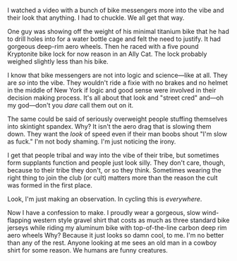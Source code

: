 I watched a video with a bunch of bike messengers more into the vibe and their look that anything. I had to chuckle. We all get that way.

One guy was showing off the weight of his minimal titanium bike that he had to drill holes into for a water bottle cage and felt the need to justify. It had gorgeous deep-rim aero wheels. Then he raced with a five pound Kryptonite bike lock for now reason in an Ally Cat. The lock probably weighed slightly less than his bike.

I know that bike messengers are not into logic and science—like at all. They are _so_ into the vibe. They wouldn't ride a fixie with no brakes and no helmet in the middle of New York if logic and good sense were involved in their decision making process. It's all about that look and "street cred" and—oh my god—don't you _dare_ call them out on it.

The same could be said of seriously overweight people stuffing themselves into skintight spandex. Why? It isn't the aero drag that is slowing them down. They want the _look_ of speed even if their man boobs shout "I'm slow as fuck." I'm not body shaming. I'm just noticing the irony.

I get that people tribal and way into the vibe of their tribe, but sometimes form supplants function and people just look silly. They don't care, though, because to their tribe they don't, or so they think. Sometimes wearing the right thing to join the club (or cult) matters more than the reason the cult was formed in the first place.

Look, I'm just making an observation.  In cycling this is _everywhere_.

Now I have a confession to make. I proudly wear a gorgeous, slow wind-flapping western style gravel shirt that costs as much as three standard bike jerseys while riding my aluminum bike with top-of-the-line carbon deep rim aero wheels Why? Because it just looks so damn cool, to me. I'm no better than any of the rest. Anyone looking at me sees an old man in a cowboy shirt for some reason. We humans are funny creatures.